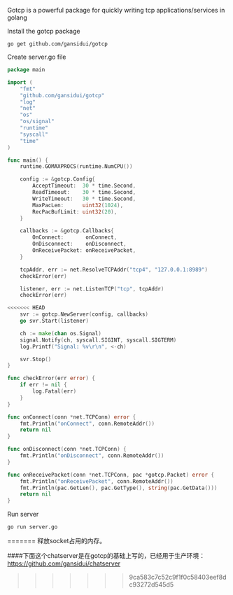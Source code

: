 Gotcp is a powerful package for quickly writing tcp applications/services in golang

Install the gotcp package
~~~
go get github.com/gansidui/gotcp
~~~

Create server.go file
~~~ go
package main

import (
	"fmt"
	"github.com/gansidui/gotcp"
	"log"
	"net"
	"os"
	"os/signal"
	"runtime"
	"syscall"
	"time"
)

func main() {
	runtime.GOMAXPROCS(runtime.NumCPU())

	config := &gotcp.Config{
		AcceptTimeout:  30 * time.Second,
		ReadTimeout:    30 * time.Second,
		WriteTimeout:   30 * time.Second,
		MaxPacLen:      uint32(1024),
		RecPacBufLimit: uint32(20),
	}

	callbacks := &gotcp.Callbacks{
		OnConnect:       onConnect,
		OnDisconnect:    onDisconnect,
		OnReceivePacket: onReceivePacket,
	}

	tcpAddr, err := net.ResolveTCPAddr("tcp4", "127.0.0.1:8989")
	checkError(err)

	listener, err := net.ListenTCP("tcp", tcpAddr)
	checkError(err)

<<<<<<< HEAD
	svr := gotcp.NewServer(config, callbacks)
	go svr.Start(listener)

	ch := make(chan os.Signal)
	signal.Notify(ch, syscall.SIGINT, syscall.SIGTERM)
	log.Printf("Signal: %v\r\n", <-ch)

	svr.Stop()
}

func checkError(err error) {
	if err != nil {
		log.Fatal(err)
	}
}

func onConnect(conn *net.TCPConn) error {
	fmt.Println("onConnect", conn.RemoteAddr())
	return nil
}

func onDisconnect(conn *net.TCPConn) {
	fmt.Println("onDisconnect", conn.RemoteAddr())
}

func onReceivePacket(conn *net.TCPConn, pac *gotcp.Packet) error {
	fmt.Println("onReceivePacket", conn.RemoteAddr())
	fmt.Println(pac.GetLen(), pac.GetType(), string(pac.GetData()))
	return nil
}
~~~

Run server
~~~
go run server.go
~~~
=======
释放socket占用的内存。


####下面这个chatserver是在gotcp的基础上写的，已经用于生产环境：https://github.com/gansidui/chatserver
>>>>>>> 9ca583c7c52c9f1f0c58403eef8dc93272d545d5

